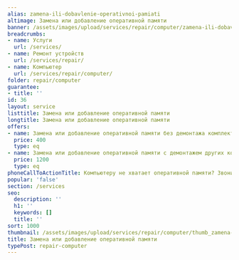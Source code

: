 ```yaml
---
alias: zamena-ili-dobavlenie-operativnoi-pamiati
altimage: Замена или добавление оперативной памяти
banner: /assets/images/upload/services/repair/computer/zamena-ili-dobavlenie-operativnoi-pamiati.jpg
breadcrumbs:
- name: Услуги
  url: /services/
- name: Ремонт устройств
  url: /services/repair/
- name: Компьютер
  url: /services/repair/computer/
folder: repair/computer
guarantee:
- title: ''
id: 36
layout: service
listtitle: Замена или добавление оперативной памяти
longtitle: Замена или добавление оперативной памяти
offers:
- name: Замена или добавление оперативной памяти без демонтажа комплектующих
  price: 400
  type: eq
- name: Замена или добавление оперативной памяти с демонтажем других комплектующих
  price: 1200
  type: eq
phoneCallToActionTitle: Компьютеру не хватает оперативной памяти? Звоните!
popular: 'false'
section: /services
seo:
  description: ''
  h1: ''
  keywords: []
  title: ''
sort: 1000
thumbnail: /assets/images/upload/services/repair/computer/thumb_zamena-ili-dobavlenie-operativnoi-pamiati.jpg
title: Замена или добавление оперативной памяти
typePost: repair-computer
---
```

